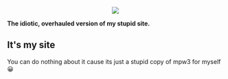 <p align="center">
  <img src="https://raw.githubusercontent.com/BNKLovesTrollin/mpw3-for-bnk/main/images/MPW34BNK.png"/> 
</p>
  
**The idiotic, overhauled version of my stupid site.**

## It's my site
You can do nothing about it cause its just a stupid copy of mpw3 for myself 😀
